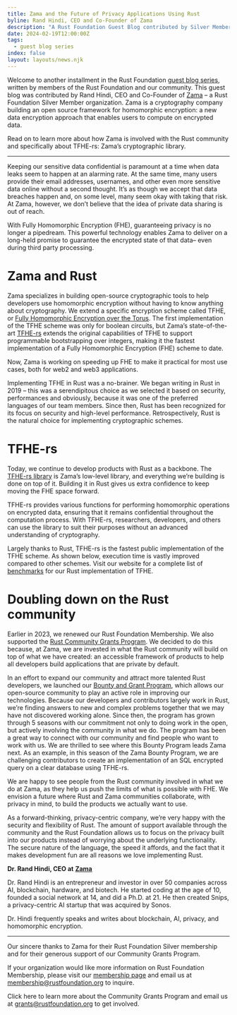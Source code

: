 ```yaml
---
title: Zama and the Future of Privacy Applications Using Rust
byline: Rand Hindi, CEO and Co-Founder of Zama
description: "A Rust Foundation Guest Blog contributed by Silver Member, Zama.\_"
date: 2024-02-19T12:00:00Z
tags:
  - guest blog series
index: false
layout: layouts/news.njk
---
```

Welcome to another installment in the Rust Foundation [<u>guest blog series</u>](https://foundation.rust-lang.org/tags/guest%20blog%20series/), written by members of the Rust Foundation and our community. This guest blog was contributed by Rand Hindi, CEO and Co-Founder of [Zama](https://www.zama.ai/) – a Rust Foundation Silver Member organization. Zama is a cryptography company building an open source framework for homomorphic encryption: a new data encryption approach that enables users to compute on encrypted data.&nbsp;

Read on to learn more about how Zama is involved with the Rust community and specifically about TFHE-rs: Zama’s cryptographic library.&nbsp;

---

Keeping our sensitive data confidential is paramount at a time when data leaks seem to happen at an alarming rate. At the same time, many users provide their email addresses, usernames, and other even more sensitive data online without a second thought. It’s as though we accept that data breaches happen and, on some level, many seem okay with taking that risk. At Zama, however, we don’t believe that the idea of private data sharing is out of reach.

With Fully Homomorphic Encryption (FHE), guaranteeing privacy is no longer a pipedream. This powerful technology enables Zama to deliver on a long-held promise to guarantee the encrypted state of that data– even during third party processing.

# Zama and Rust

Zama specializes in building open-source cryptographic tools to help developers use homomorphic encryption without having to know anything about cryptography. We extend a specific encryption scheme called TFHE, or [<u>Fully Homomorphic Encryption over the Torus</u>](https://www.zama.ai/post/tfhe-deep-dive-part-1). The first implementation of the TFHE scheme was only for boolean circuits, but Zama’s state-of-the-art [<u>TFHE-rs</u>](https://www.zama.ai/post/announcing-tfhe-rs) extends the original capabilities of TFHE to support programmable bootstrapping over integers, making it the fastest implementation of a Fully Homomorphic Encryption (FHE) scheme to date.

Now, Zama is working on speeding up FHE to make it practical for most use cases, both for web2 and web3 applications.&nbsp;

Implementing TFHE in Rust was a no-brainer. We began writing in Rust in 2019 – this was a serendipitous choice as we selected it based on security, performances and obviously, because it was one of the preferred languages of our team members. Since then, Rust has been recognized for its focus on security and high-level performance. Retrospectively, Rust is the natural choice for implementing cryptographic schemes.

# TFHE-rs

Today, we continue to develop products with Rust as a backbone. The [<u>TFHE-rs library</u>](https://github.com/zama-ai/tfhe-rs) is Zama’s low-level library, and everything we’re building is done on top of it. Building it in Rust gives us extra confidence to keep moving the FHE space forward.&nbsp;

TFHE-rs provides various functions for performing homomorphic operations on encrypted data, ensuring that it remains confidential throughout the computation process. With TFHE-rs, researchers, developers, and others can use the library to suit their purposes without an advanced understanding of cryptography.

Largely thanks to Rust, TFHE-rs is the fastest public implementation of the TFHE scheme. As shown below, execution time is vastly improved compared to other schemes. Visit our website for a complete list of [<u>benchmarks</u>](https://docs.zama.ai/tfhe-rs/getting-started/benchmarks) for our Rust implementation of TFHE.

# Doubling down on the Rust community&nbsp;

Earlier in 2023, we renewed our Rust Foundation Membership. We also supported the [<u>Rust Community Grants Program</u>](https://foundation.rust-lang.org/grants/). We decided to do this because, at Zama, we are invested in what the Rust community will build on top of what we have created: an accessible framework of products to help all developers build applications that are private by default.

In an effort to expand our community and attract more talented Rust developers, we launched our [<u>Bounty and Grant Program</u>](http://github.com/zama-ai/bounty-and-grant-program), which allows our open-source community to play an active role in improving our technologies. Because our developers and contributors largely work in Rust, we’re finding answers to new and complex problems together that we may have not discovered working alone. Since then, the program has grown through 5 seasons with our commitment not only to doing work in the open, but actively involving the community in what we do. The program has been a great way to connect with our community and find people who want to work with us. We are thrilled to see where this Bounty Program leads Zama next. As an example, in this season of the Zama Bounty Program, we are challenging contributors to create an implementation of an SQL encrypted query on a clear database using TFHE-rs.

We are happy to see people from the Rust community involved in what we do at Zama, as they help us push the limits of what is possible with FHE. We envision a future where Rust and Zama communities collaborate, with privacy in mind, to build the products we actually want to use.

As a forward-thinking, privacy-centric company, we’re very happy with the security and flexibility of Rust. The amount of support available through the community and the Rust Foundation allows us to focus on the privacy built into our products instead of worrying about the underlying functionality. The secure nature of the language, the speed it affords, and the fact that it makes development fun are all reasons we love implementing Rust.

**Dr. Rand Hindi, CEO at** [**<u>Zama</u>**](https://www.zama.ai/)

Dr. Rand Hindi is an entrepreneur and investor in over 50 companies across AI, blockchain, hardware, and biotech. He started coding at the age of 10, founded a social network at 14, and did a Ph.D. at 21. He then created Snips, a privacy-centric AI startup that was acquired by Sonos.

Dr. Hindi frequently speaks and writes about blockchain, AI, privacy, and homomorphic encryption.

---

Our sincere thanks to Zama for their Rust Foundation Silver membership and for their generous support of our Community Grants Program.&nbsp;

If your organization would like more information on Rust Foundation Membership, please visit our [<u>membership page</u>](https://foundation.rust-lang.org/members/) and email us at [<u>membership@rustfoundation.org</u>](mailto:membership@rustfoundation.org) to inquire.&nbsp;

Click here to learn more about the Community Grants Program and email us at [<u>grants@rustfoundation.org</u>](mailto:grants@rustfoundation.org) to get involved.&nbsp;